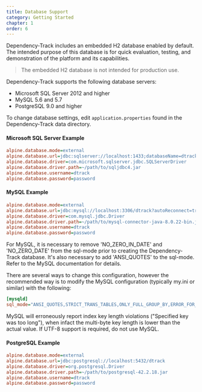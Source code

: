 ```yaml
---
title: Database Support
category: Getting Started
chapter: 1
order: 6
---
```


Dependency-Track includes an embedded H2 database enabled by default. The intended purpose of this 
database is for quick evaluation, testing, and demonstration of the platform and its capabilities. 

> The embedded H2 database is not intended for production use.

Dependency-Track supports the following database servers:
* Microsoft SQL Server 2012 and higher
* MySQL 5.6 and 5.7
* PostgreSQL 9.0 and higher


To change database settings, edit `application.properties` found in the Dependency-Track data directory.


#### Microsoft SQL Server Example

```ini
alpine.database.mode=external
alpine.database.url=jdbc:sqlserver://localhost:1433;databaseName=dtrack
alpine.database.driver=com.microsoft.sqlserver.jdbc.SQLServerDriver
alpine.database.driver.path=~/path/to/sqljdbc4.jar
alpine.database.username=dtrack
alpine.database.password=password
```

#### MySQL Example

```ini
alpine.database.mode=external
alpine.database.url=jdbc:mysql://localhost:3306/dtrack?autoReconnect=true&useSSL=false
alpine.database.driver=com.mysql.jdbc.Driver
alpine.database.driver.path=~/path/to/mysql-connector-java-8.0.22-bin.jar
alpine.database.username=dtrack
alpine.database.password=password
```

For MySQL, it is necessary to remove 'NO_ZERO_IN_DATE' and 'NO_ZERO_DATE' from the sql-mode prior
to creating the Dependency-Track database. It's also necessary to add 'ANSI_QUOTES' to the sql-mode.
Refer to the MySQL documentation for details.

There are several ways to change this configuration, however the recommended way is to modify the
MySQL configuration (typically my.ini or similar) with the following:

```ini
[mysqld] 
sql_mode="ANSI_QUOTES,STRICT_TRANS_TABLES,ONLY_FULL_GROUP_BY,ERROR_FOR_DIVISION_BY_ZERO,NO_AUTO_CREATE_USER,NO_ENGINE_SUBSTITUTION"
```

MySQL will erroneously report index key length violations ("Specified key was too long"), when infact the multi-byte
key length is lower than the actual value. If UTF-8 support is required, do not use MySQL.

#### PostgreSQL Example

```ini
alpine.database.mode=external
alpine.database.url=jdbc:postgresql://localhost:5432/dtrack
alpine.database.driver=org.postgresql.Driver
alpine.database.driver.path=~/path/to/postgresql-42.2.18.jar
alpine.database.username=dtrack
alpine.database.password=password
```
